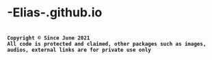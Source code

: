 # -Elias-.github.io
<html>
<body>
<br>
<code><b>Copyright © Since June 2021</b></code>
<br>
<code><b>All code is protected and claimed, other packages such as images, audios, external links are for private use only</b></code>
</body>
</html>
